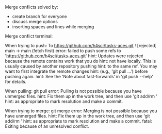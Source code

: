 Merge conflicts solved by:
- create branch for everyone
- discuss merge options
- inserting spaces and lines while merging

Merge conflict terminal:

When trying to push:
To https://github.com/h4sci/tasks-aces.git
 ! [rejected]        main -> main (fetch first)
error: failed to push some refs to 'https://github.com/h4sci/tasks-aces.git'
hint: Updates were rejected because the remote contains work that you do
hint: not have locally. This is usually caused by another repository pushing
hint: to the same ref. You may want to first integrate the remote changes
hint: (e.g., 'git pull ...') before pushing again.
hint: See the 'Note about fast-forwards' in 'git push --help' for details.


When pulling:
 git pull
error: Pulling is not possible because you have unmerged files.
hint: Fix them up in the work tree, and then use 'git add/rm <file>'
hint: as appropriate to mark resolution and make a commit.

When trying to merge:
git merge 
error: Merging is not possible because you have unmerged files.
hint: Fix them up in the work tree, and then use 'git add/rm <file>'
hint: as appropriate to mark resolution and make a commit.
fatal: Exiting because of an unresolved conflict.
